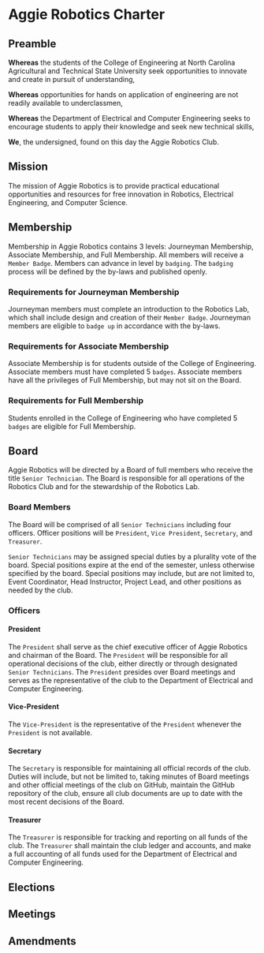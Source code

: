 # Aggie Robotics Charter

## Preamble

**Whereas** the students of the College of Engineering at North Carolina Agricultural and Technical State University seek opportunities to innovate and create in pursuit of understanding,

**Whereas** opportunities for hands on application of engineering are not readily available to underclassmen,

**Whereas** the Department of Electrical and Computer Engineering seeks to encourage students to apply their knowledge and seek new technical skills,

**We**, the undersigned, found on this day the Aggie Robotics Club.

## Mission

The mission of Aggie Robotics is to provide practical educational opportunities and resources for free innovation in Robotics, Electrical Engineering, and Computer Science.

## Membership

Membership in Aggie Robotics contains 3 levels: Journeyman Membership, Associate Membership, and Full Membership. All members will receive a `Member Badge`. Members can advance in level by `badging`. The `badging` process will be defined by the by-laws and published openly.

### Requirements for Journeyman Membership
Journeyman members must complete an introduction to the Robotics Lab, which shall include design and creation of their `Member Badge`. Journeyman members are eligible to `badge up` in accordance with the by-laws.

### Requirements for Associate Membership
Associate Membership is for students outside of the College of Engineering. Associate members must have completed 5 `badges`. Associate members have all the privileges of Full Membership, but may not sit on the Board.

### Requirements for Full Membership

Students enrolled in the College of Engineering who have completed 5 `badges` are eligible for Full Membership.

## Board

Aggie Robotics will be directed by a Board of full members who receive the title `Senior Technician`. The Board is responsible for all operations of the Robotics Club and for the stewardship of the Robotics Lab.

### Board Members
The Board will be comprised of all `Senior Technicians` including four officers. Officer positions will be `President`, `Vice President`, `Secretary`, and `Treasurer`.

`Senior Technicians` may be assigned special duties by a plurality vote of the board. Special positions expire at the end of the semester, unless otherwise specified by the board. Special positions may include, but are not limited to, Event Coordinator, Head Instructor, Project Lead, and other positions as needed by the club.

### Officers
#### President
The `President` shall serve as the chief executive officer of Aggie Robotics and chairman of the Board. The `President` will be responsible for all operational decisions of the club, either directly or through designated `Senior Technicians`. The `President` presides over Board meetings and serves as the representative of the club to the Department of Electrical and Computer Engineering.

#### Vice-President
The `Vice-President` is the representative of the `President` whenever the `President` is not available.

#### Secretary
The `Secretary` is responsible for maintaining all official records of the club. Duties will include, but not be limited to, taking minutes of Board meetings and other official meetings of the club on GitHub, maintain the GitHub repository of the club, ensure all club documents are up to date with the most recent decisions of the Board.

#### Treasurer
The `Treasurer` is responsible for tracking and reporting on all funds of the club. The `Treasurer` shall maintain the club ledger and accounts, and make a full accounting of all funds used for the Department of Electrical and Computer Engineering.

## Elections

## Meetings

## Amendments
